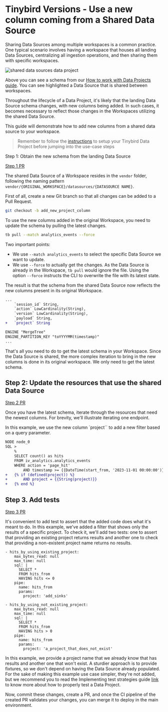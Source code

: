 # Tinybird Versions - Use a new column coming from a Shared Data Source

Sharing Data Sources among multiple workspaces is a common practice. One typical scenario involves having a workspace that houses all landing Data Sources, centralizing all ingestion operations, and then sharing them with specific workspaces.

![shared data sources data project](https://github.com/tinybirdco/use-case-examples/assets/1078228/9c3b3e0c-4064-4e25-ba88-0eb0bed3fbee)

Above you can see a schema from our [How to work with Data Projects guide](https://www.tinybird.co/docs/guides/how-to-work-with-data-projects.html#how-to-organize-your-data-projects). You can see highlighted a Data Source that is shared between workspaces.

Throughout the lifecycle of a Data Project, it's likely that the landing Data Source schema changes, with new columns being added. In such cases, it becomes necessary to reflect those changes in the Workspaces utilizing the shared Data Source.

This guide will demonstrate how to add new columns from a shared data source to your workspace.

> Remember to follow the [instructions](../README.md) to setup your Tinybird Data Project before jumping into the use-case steps

Step 1: Obtain the new schema from the landing Data Source

[Step 1 PR](https://github.com/tinybirdco/use-case-examples/pull/78/commits/b086cd00222fc1a33809cf2d0410b742417480fe)

The shared Data Source of a Workspace resides in the `vendor` folder, following the naming pattern `vendor/{ORIGINAL_WORKSPACE}/datasources/{DATASOURCE NAME}`.

First of all, create a new Git branch so that all changes can be added to a Pull Request.

```sh
git checkout -b add_new_project_column
```

To use the new columns added in the original Workspace, you need to update the schema by pulling the latest changes.

```sh
tb pull --match analytics_events --force
```

Two important points:

- We use `--match analytics_events` to select the specific Data Source we want to update.
- We use `--force` to actually get the changes. As the Data Source is already in the Workspace, `tb pull` would ignore the file. Using the option `--force` instructs the CLI to overwrite the file with its latest state.

The result is that the schema from the shared Data Source now reflects the new columns present in its original Workspace.

```diff
...
    `session_id` String,
    `action` LowCardinality(String),
    `version` LowCardinality(String),
    `payload` String,
+   `project` String

ENGINE "MergeTree"
ENGINE_PARTITION_KEY "toYYYYMM(timestamp)"
...
```

That's all you need to do to get the latest schema in your Workspace. Since the Data Source is shared, the more complex iteration to bring in the new columns is done in its original workspace. We only need to get the latest schema.

## Step 2: Update the resources that use the shared Data Source

[Step 2 PR](https://github.com/tinybirdco/use-case-examples/pull/78/commits/b086cd00222fc1a33809cf2d0410b742417480fe)

Once you have the latest schema, iterate through the resources that need the newest columns. For brevity, we'll illustrate iterating one endpoint.

In this example, we use the new column `project`` to add a new filter based on a query parameter.

```diff
NODE node_0
SQL >
    %
    SELECT count() as hits
    FROM iv_analytics.analytics_events
    WHERE action = 'page_hit'
        AND timestamp >= {{DateTime(start_from, '2023-11-01 00:00:00')}}
+   {% if (defined(project)) %}
+       AND project = {{String(project)}}
+   {% end %}
```

## Step 3. Add tests

[Step 3 PR](https://github.com/tinybirdco/use-case-examples/pull/78/commits/049835e35128d9cff6bd353562be4cd90f37cc07)

It's convenient to add test to assert that the added code does what it's meant to do. In this example, we've added a filter that shows only the results of a specific project. To check it, we'll add two tests: one to assert that providing an existing project returns results and another one to check that providing a non-existent project name returns no results.

```
- hits_by_using_existing_project:
    max_bytes_read: null
    max_time: null
    sql: |
      SELECT *
      FROM hits_from
      HAVING hits <= 0
    pipe:
      name: hits_from
      params:
        project: 'add_sinks'

- hits_by_using_not_existing_project:
    max_bytes_read: null
    max_time: null
    sql: |
      SELECT *
      FROM hits_from
      HAVING hits > 0
    pipe:
      name: hits_from
      params:
        project: 'a_project_that_does_not_exist'
```

In this example, we provide a project name that we already know that has results and another one that won't exist. A sturdier approach is to provide fixtures, so we don't depend on having the Data Source already populated. For the sake of making this example use case simpler, they're not added, but we recommend you to read the Implementing test strategies guide [link](https://www.tinybird.co/docs/guides/implementing-test-strategies.html#fixture-tests-title) to know more about how to properly test a Data Project.

Now, commit these changes, create a PR, and once the CI pipeline of the created PR validates your changes, you can merge it to deploy in the main environment.
